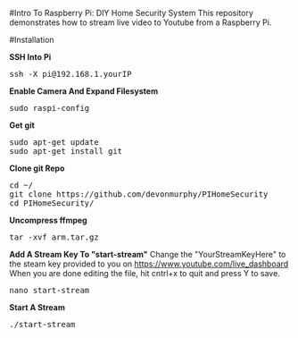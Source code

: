 #Intro To Raspberry Pi: DIY Home Security System
This repository demonstrates how to stream live video to Youtube from a Raspberry Pi.

#Installation

**SSH Into Pi**
<pre>
ssh -X pi@192.168.1.yourIP
</pre>

**Enable Camera And Expand Filesystem**
<pre>
sudo raspi-config
</pre>

**Get git**
<pre>
sudo apt-get update
sudo apt-get install git
</pre>

**Clone git Repo**
<pre>
cd ~/
git clone https://github.com/devonmurphy/PIHomeSecurity
cd PIHomeSecurity/
</pre>

**Uncompress ffmpeg**
<pre>
tar -xvf arm.tar.gz
</pre>

**Add A Stream Key To "start-stream"**
Change the "YourStreamKeyHere" to the steam key provided to you on https://www.youtube.com/live_dashboard
When you are done editing the file, hit cntrl+x to quit and press Y to save.
<pre>
nano start-stream
</pre>

**Start A Stream**
<pre>
./start-stream
</pre>
